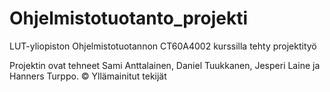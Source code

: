 # Ohjelmistotuotanto_projekti
LUT-yliopiston Ohjelmistotuotannon CT60A4002 kurssilla tehty projektityö

Projektin ovat tehneet Sami Anttalainen, Daniel Tuukkanen, Jesperi Laine ja Hanners Turppo.
© Yllämainitut tekijät
